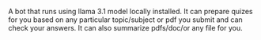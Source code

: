 A bot that runs using llama 3.1 model locally installed. It can prepare quizes for you based on any particular topic/subject or pdf you submit and can check your answers. It can also summarize pdfs/doc/or any file for you.
